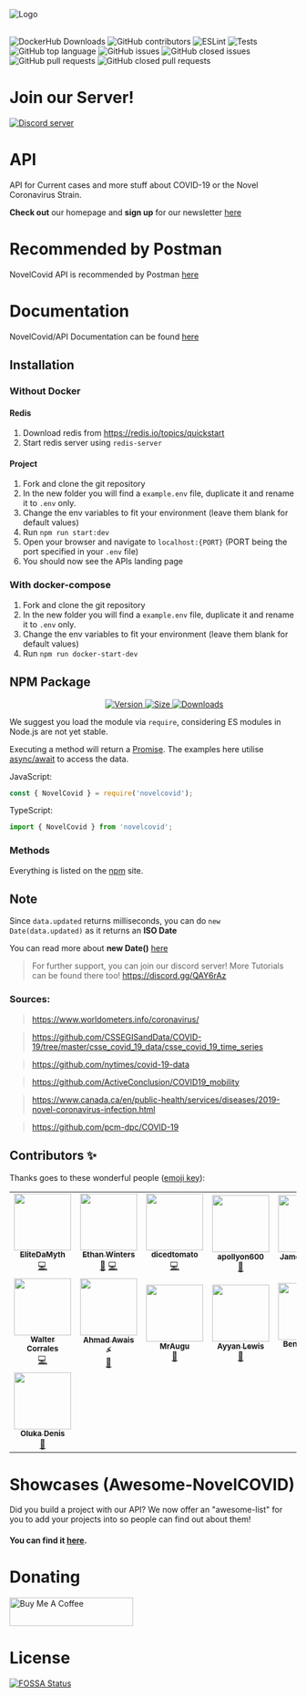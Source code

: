 ![Logo](https://i.imgur.com/m7JoOrQ.png)
<br><br>

![DockerHub Downloads](https://img.shields.io/docker/pulls/novelcovid/novelcovid-api?style=for-the-badge)
![GitHub contributors](https://img.shields.io/github/contributors-anon/novelcovid/api?style=for-the-badge)
![ESLint](https://img.shields.io/github/workflow/status/NovelCOVID/API/Eslint?label=ESLint&style=for-the-badge)
![Tests](https://img.shields.io/github/workflow/status/NovelCOVID/API/Unittest?label=Tests&style=for-the-badge)
![GitHub top language](https://img.shields.io/github/languages/top/novelcovid/api?style=for-the-badge)
![GitHub issues](https://img.shields.io/github/issues/novelcovid/api?style=for-the-badge)
![GitHub closed issues](https://img.shields.io/github/issues-closed/novelcovid/api?style=for-the-badge)
![GitHub pull requests](https://img.shields.io/github/issues-pr/novelcovid/api?style=for-the-badge)
![GitHub closed pull requests](https://img.shields.io/github/issues-pr-closed/novelcovid/api?style=for-the-badge)
# Join our Server!
[![Discord server](https://discordapp.com/api/guilds/689535536934813823/embed.png?style=banner4)](https://discord.gg/QAY6rAz)

# API
API for Current cases and more stuff about COVID-19 or the Novel Coronavirus Strain. 

**Check out** our homepage and **sign up** for our newsletter [here](https://disease.sh/)

# Recommended by Postman
NovelCovid API is recommended by Postman [here](https://covid-19-apis.postman.com/)

# Documentation
NovelCovid/API Documentation can be found [here](https://disease.sh/docs/)

## Installation

### Without Docker

#### Redis
1. Download redis from https://redis.io/topics/quickstart
2. Start redis server using `redis-server`

#### Project
1. Fork and clone the git repository
2. In the new folder you will find a `example.env` file, duplicate it and rename it to `.env` only.
3. Change the env variables to fit your environment (leave them blank for default values)
4. Run `npm run start:dev`
5. Open your browser and navigate to `localhost:{PORT}` (PORT being the port specified in your `.env` file)
6. You should now see the APIs landing page

### With docker-compose
1. Fork and clone the git repository
2. In the new folder you will find a `example.env` file, duplicate it and rename it to `.env` only.
3. Change the env variables to fit your environment (leave them blank for default values)
4. Run `npm run docker-start-dev`

## NPM Package
<dir align ="center">
<a href="https://www.npmjs.com/package/novelcovid">
    <img src="https://img.shields.io/npm/v/novelcovid?logo=npm&style=for-the-badge" alt="Version">
</a>
<a href="https://www.npmjs.com/package/novelcovid">
	<img src="https://img.shields.io/bundlephobia/min/novelcovid?color=red&label=SIZE&logo=npm&style=for-the-badge", alt="Size">
</a>
<a href="https://www.npmjs.com/package/novelcovid">
<img src="https://img.shields.io/npm/dw/novelcovid?logo=npm&style=for-the-badge", alt="Downloads">
</a>
</dir>

We suggest you load the module via `require`, considering ES modules in Node.js are not yet stable.

Executing a method will return a [Promise](https://developer.mozilla.org/en-US/docs/Web/JavaScript/Reference/Global_Objects/Promise).
The examples here utilise [async/await](https://javascript.info/async-await) to access the data.

JavaScript:

```js
const { NovelCovid } = require('novelcovid');
```

TypeScript:
```ts
import { NovelCovid } from 'novelcovid';
```
### Methods
 Everything is listed on the [npm](https://www.npmjs.com/package/novelcovid) site.

## **Note**
Since `data.updated` returns milliseconds, you can do `new Date(data.updated)` as it returns an **ISO Date**

You can read more about **new Date()** [here](https://developer.mozilla.org/en-US/docs/Web/JavaScript/Reference/Global_Objects/Date)

> For further support, you can join our discord server! More Tutorials can be found there too!
> https://discord.gg/QAY6rAz

### Sources:
> https://www.worldometers.info/coronavirus/

> https://github.com/CSSEGISandData/COVID-19/tree/master/csse_covid_19_data/csse_covid_19_time_series

> https://github.com/nytimes/covid-19-data

> https://github.com/ActiveConclusion/COVID19_mobility

> https://www.canada.ca/en/public-health/services/diseases/2019-novel-coronavirus-infection.html

> https://github.com/pcm-dpc/COVID-19

## Contributors ✨

Thanks goes to these wonderful people ([emoji key](https://allcontributors.org/docs/en/emoji-key)):

<!-- ALL-CONTRIBUTORS-LIST:START - Do not remove or modify this section -->
<!-- prettier-ignore-start -->
<!-- markdownlint-disable -->
<table>
  <tr>
    <td align="center"><a href="https://github.com/EliteDaMyth"><img src="https://avatars2.githubusercontent.com/u/28687771?v=4" width="100px;" alt=""/><br /><sub><b>EliteDaMyth</b></sub></a><br /><a href="https://github.com/NovelCOVID/API/commits?author=EliteDaMyth" title="Code">💻</a></td>
    <td align="center"><a href="https://github.com/ebwinters"><img src="https://avatars0.githubusercontent.com/u/4297028?v=4" width="100px;" alt=""/><br /><sub><b>Ethan Winters</b></sub></a><br /><a href="https://github.com/NovelCOVID/API/issues?q=author%3Aebwinters" title="Bug reports">🐛</a> <a href="https://github.com/NovelCOVID/API/commits?author=ebwinters" title="Code">💻</a></td>
    <td align="center"><a href="https://github.com/dicedtomatoreal"><img src="https://avatars0.githubusercontent.com/u/35403473?v=4" width="100px;" alt=""/><br /><sub><b>dicedtomato</b></sub></a><br /><a href="https://github.com/NovelCOVID/API/commits?author=dicedtomatoreal" title="Code">💻</a></td>
    <td align="center"><a href="https://404discord.xyz/"><img src="https://avatars0.githubusercontent.com/u/41652412?v=4" width="100px;" alt=""/><br /><sub><b>apollyon600</b></sub></a><br /><a href="https://github.com/NovelCOVID/API/commits?author=apollyon600" title="Documentation">📖</a></td>
    <td align="center"><a href="https://jshelley.uk"><img src="https://avatars0.githubusercontent.com/u/22616014?v=4" width="100px;" alt=""/><br /><sub><b>James Shelley</b></sub></a><br /><a href="https://github.com/NovelCOVID/API/pulls?q=is%3Apr+reviewed-by%3AJamesShelley" title="Reviewed Pull Requests">👀</a></td>
    <td align="center"><a href="http://RyanHarlow.com"><img src="https://avatars2.githubusercontent.com/u/42226213?v=4" width="100px;" alt=""/><br /><sub><b>Ryan Harlow</b></sub></a><br /><a href="https://github.com/NovelCOVID/API/issues?q=author%3ARyanHarlow" title="Bug reports">🐛</a></td>
    <td align="center"><a href="https://github.com/alitas"><img src="https://avatars1.githubusercontent.com/u/1144691?v=4" width="100px;" alt=""/><br /><sub><b>Ali Tas</b></sub></a><br /><a href="https://github.com/NovelCOVID/API/issues?q=author%3Aalitas" title="Bug reports">🐛</a></td>
  </tr>
  <tr>
    <td align="center"><a href="https://github.com/buster95"><img src="https://avatars0.githubusercontent.com/u/15637669?v=4" width="100px;" alt=""/><br /><sub><b>Walter Corrales</b></sub></a><br /><a href="https://github.com/NovelCOVID/API/commits?author=buster95" title="Code">💻</a></td>
    <td align="center"><a href="https://AhmadAwais.com"><img src="https://avatars1.githubusercontent.com/u/960133?v=4" width="100px;" alt=""/><br /><sub><b>Ahmad Awais ⚡️</b></sub></a><br /><a href="https://github.com/NovelCOVID/API/commits?author=ahmadawais" title="Documentation">📖</a></td>
    <td align="center"><a href="https://discord.gg/rk7cVyk"><img src="https://avatars1.githubusercontent.com/u/39545629?v=4" width="100px;" alt=""/><br /><sub><b>MrAugu</b></sub></a><br /><a href="https://github.com/NovelCOVID/API/issues?q=author%3AMrAugu" title="Bug reports">🐛</a></td>
    <td align="center"><a href="http://chroventer.github.io"><img src="https://avatars2.githubusercontent.com/u/34645569?v=4" width="100px;" alt=""/><br /><sub><b>Ayyan Lewis</b></sub></a><br /><a href="https://github.com/NovelCOVID/API/issues?q=author%3Achroventer" title="Bug reports">🐛</a></td>
    <td align="center"><a href="http://bensommer.co.uk"><img src="https://avatars0.githubusercontent.com/u/39101651?v=4" width="100px;" alt=""/><br /><sub><b>Ben Sommer</b></sub></a><br /><a href="https://github.com/NovelCOVID/API/issues?q=author%3Abenjamin-sommer" title="Bug reports">🐛</a> <a href="https://github.com/NovelCOVID/API/commits?author=benjamin-sommer" title="Code">💻</a></td>
    <td align="center"><a href="https://github.com/nibble-4bits"><img src="https://avatars1.githubusercontent.com/u/38052706?v=4" width="100px;" alt=""/><br /><sub><b>Luis De Anda</b></sub></a><br /><a href="https://github.com/NovelCOVID/API/commits?author=nibble-4bits" title="Documentation">📖</a></td>
    <td align="center"><a href="https://coviddetail.com"><img src="https://avatars0.githubusercontent.com/u/17516174?v=4" width="100px;" alt=""/><br /><sub><b>puf17640</b></sub></a><br /><a href="https://github.com/NovelCOVID/API/issues?q=author%3Apuf17640" title="Bug reports">🐛</a> <a href="https://github.com/NovelCOVID/API/commits?author=puf17640" title="Code">💻</a></td>
  </tr>
  <tr>
    <td align="center"><a href="http://olukadeno@gmail.com"><img src="https://avatars1.githubusercontent.com/u/37341054?v=4" width="100px;" alt=""/><br /><sub><b>Oluka Denis</b></sub></a><br /><a href="https://github.com/NovelCOVID/API/issues?q=author%3AOlukaDenis" title="Bug reports">🐛</a></td>
  </tr>
</table>

<!-- markdownlint-enable -->
<!-- prettier-ignore-end -->
<!-- ALL-CONTRIBUTORS-LIST:END -->

# Showcases (Awesome-NovelCOVID)

Did you build a project with our API? We now offer an "awesome-list" for you to add your projects into so people can find out about them!

#### You can find it <a href="https://github.com/puf17640/awesome-novelcovid">here</a>.

# Donating
<a href="https://www.buymeacoffee.com/covidapi/shop" target="_blank"><img src="https://cdn.buymeacoffee.com/buttons/default-black.png" alt="Buy Me A Coffee" width="217" height="50"></a>

# License
[![FOSSA Status](https://app.fossa.io/api/projects/git%2Bgithub.com%2FNovelCOVID%2FAPI.svg?type=large)](https://app.fossa.io/projects/git%2Bgithub.com%2FNovelCOVID%2FAPI?ref=badge_large)
